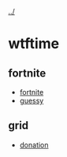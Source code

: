 [../](../)

# wtftime

## fortnite

- [fortnite](fortnite/fortnite)
- [guessy](fortnite/guessy)

## grid

- [donation](grid/donation)

